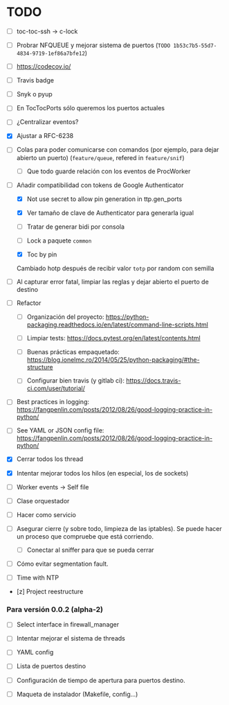 # TODO

- [ ] toc-toc-ssh -> c-lock

- [ ] Probrar NFQUEUE y mejorar sistema de puertos (`TODO 1b53c7b5-55d7-4834-9719-1ef86a7bfe12`)

- [ ] https://codecov.io/

- [ ] Travis badge

- [ ] Snyk o pyup

- [ ] En TocTocPorts sólo queremos los puertos actuales

- [ ] ¿Centralizar eventos?

- [x] Ajustar a RFC-6238

- [ ] Colas para poder comunicarse con comandos (por ejemplo, para dejar abierto un puerto) (`feature/queue`, refered in `feature/snif`)

  - [ ] Que todo guarde relación con los eventos de ProcWorker

- [ ] Añadir compatibilidad con tokens de Google Authenticator

  - [x] Not use secret to allow pin generation in ttp.gen_ports

  - [x] Ver tamaño de clave de Authenticator para generarla igual

  - [ ] Tratar de generar bidi por consola

  - [ ] Lock a paquete `common`

  - [x] Toc by pin

  Cambiado hotp después de recibir valor `totp` por random con semilla

- [ ] Al capturar error fatal, limpiar las reglas y dejar abierto el puerto de destino

- [ ] Refactor

  - [ ] Organización del proyecto: https://python-packaging.readthedocs.io/en/latest/command-line-scripts.html

  - [ ] Limpiar tests: https://docs.pytest.org/en/latest/contents.html

  - [ ] Buenas prácticas empaquetado: https://blog.ionelmc.ro/2014/05/25/python-packaging/#the-structure

  - [ ] Configurar bien travis (y gitlab ci): https://docs.travis-ci.com/user/tutorial/

- [ ] Best practices in logging: https://fangpenlin.com/posts/2012/08/26/good-logging-practice-in-python/

- [ ] See YAML or JSON config file: https://fangpenlin.com/posts/2012/08/26/good-logging-practice-in-python/

- [x] Cerrar todos los thread

- [x] Intentar mejorar todos los hilos (en especial, los de sockets)

- [ ] Worker events -> Self file

- [ ] Clase orquestador

- [ ] Hacer como servicio

- [ ] Asegurar cierre (y sobre todo, limpieza de las iptables). Se puede hacer un proceso que compruebe que está corriendo.

  - [ ] Conectar al sniffer para que se pueda cerrar

- [ ] Cómo evitar segmentation fault.

- [ ] Time with NTP

- [z] Project reestructure

### Para versión 0.0.2 (alpha-2)

- [ ] Select interface in firewall_manager

- [ ] Intentar mejorar el sistema de threads

- [ ] YAML config

- [ ] Lista de puertos destino

- [ ] Configuración de tiempo de apertura para puertos destino.

- [ ] Maqueta de instalador (Makefile, config...)

<!-- ## Atrribution

- By Micthev (Own work) [GFDL (http://www.gnu.org/copyleft/fdl.html) or CC BY-SA 4.0-3.0-2.5-2.0-1.0 (https://creativecommons.org/licenses/by-sa/4.0-3.0-2.5-2.0-1.0)], via Wikimedia Commons

https://commons.wikimedia.org/wiki/File:Clock_12-00.svg -->
